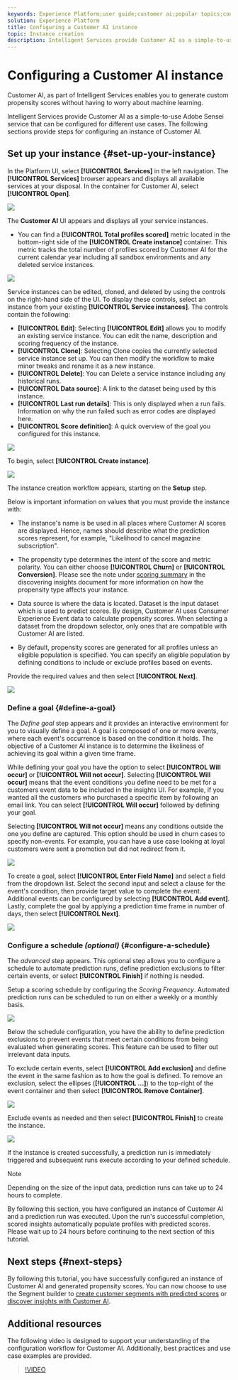 ```yaml
---
keywords: Experience Platform;user guide;customer ai;popular topics;configure instance;create instance;
solution: Experience Platform
title: Configuring a Customer AI instance
topic: Instance creation
description: Intelligent Services provide Customer AI as a simple-to-use Adobe Sensei service that can be configured for different use cases. The following sections provide steps for configuring an instance of Customer AI.
---
```


# Configuring a Customer AI instance

Customer AI, as part of Intelligent Services enables you to generate custom propensity scores without having to worry about machine learning.

Intelligent Services provide Customer AI as a simple-to-use Adobe Sensei service that can be configured for different use cases. The following sections provide steps for configuring an instance of Customer AI.

## Set up your instance {#set-up-your-instance}

In the Platform UI, select **[!UICONTROL Services]** in the left navigation. The **[!UICONTROL Services]** browser appears and displays all available services at your disposal. In the container for Customer AI, select **[!UICONTROL Open]**.

![](../images/user-guide/navigate-to-service.png)

The **Customer AI** UI appears and displays all your service instances.

- You can find a **[!UICONTROL Total profiles scored]** metric located in the bottom-right side of the **[!UICONTROL Create instance]** container. This metric tracks the total number of profiles scored by Customer AI for the current calendar year including all sandbox environments and any deleted service instances. 

![](../images/user-guide/total-profiles.png)

Service instances can be edited, cloned, and deleted by using the controls on the right-hand side of the UI. To display these controls, select an instance from your existing **[!UICONTROL Service instances]**. The controls contain the following:

- **[!UICONTROL Edit]**: Selecting **[!UICONTROL Edit]** allows you to modify an existing service instance. You can edit the name, description and scoring frequency of the instance.
- **[!UICONTROL Clone]**: Selecting Clone copies the currently selected service instance set up. You can then modify the workflow to make minor tweaks and rename it as a new instance.
- **[!UICONTROL Delete]**: You can Delete a service instance including any historical runs.
- **[!UICONTROL Data source]**: A link to the dataset being used by this instance.
- **[!UICONTROL Last run details]**: This is only displayed when a run fails. Information on why the run failed such as error codes are displayed here.
- **[!UICONTROL Score definition]**: A quick overview of the goal you configured for this instance.

![](../images/user-guide/service-instance-panel.png)

To begin, select **[!UICONTROL Create instance]**.

![](../images/user-guide/dashboard.png)

The instance creation workflow appears, starting on the **Setup** step.

Below is important information on values that you must provide the instance with:

*   The instance's name is be used in all places where Customer AI scores are displayed. Hence, names should describe what the prediction scores represent, for example, "Likelihood to cancel magazine subscription".

*   The propensity type determines the intent of the score and metric polarity. You can either choose **[!UICONTROL Churn]** or **[!UICONTROL Conversion]**. Please see the note under [scoring summary](./discover-insights.md#scoring-summary) in the discovering insights document for more information on how the propensity type affects your instance.

*   Data source is where the data is located. Dataset is the input dataset which is used to predict scores. By design, Customer AI uses Consumer Experience Event data to calculate propensity scores. When selecting a dataset from the dropdown selector, only ones that are compatible with Customer AI are listed.

*   By default, propensity scores are generated for all profiles unless an eligible population is specified. You can specify an eligible population by defining conditions to include or exclude profiles based on events.

Provide the required values and then select **[!UICONTROL Next]**.

![](../images/user-guide/setup.png)

### Define a goal {#define-a-goal}

The *Define goal* step appears and it provides an interactive environment for you to visually define a goal. A goal is composed of one or more events, where each event's occurrence is based on the condition it holds. The objective of a Customer AI instance is to determine the likeliness of achieving its goal within a given time frame.

While defining your goal you have the option to select **[!UICONTROL Will occur]** or **[!UICONTROL Will not occur]**. Selecting **[!UICONTROL Will occur]** means that the event conditions you define need to be met for a customers event data to be included in the insights UI. For example, if you wanted all the customers who purchased a specific item by following an email link. You can select **[!UICONTROL Will occur]** followed by defining your goal.

Selecting **[!UICONTROL Will not occur]** means any conditions outside the one you define are captured. This option should be used in churn cases to specify non-events. For example, you can have a use case looking at loyal customers were sent a promotion but did not redirect from it.

![](../images/user-guide/occur.png)

To create a goal, select **[!UICONTROL Enter Field Name]** and select a field from the dropdown list. Select the second input and select a clause for the event's condition, then provide target value to complete the event. Additional events can be configured by selecting **[!UICONTROL Add event]**. Lastly, complete the goal by applying a prediction time frame in number of days, then select **[!UICONTROL Next]**.

![](../images/user-guide/goal.png)

### Configure a schedule *(optional)* {#configure-a-schedule}

The *advanced* step appears. This optional step allows you to configure a schedule to automate prediction runs, define prediction exclusions to filter certain events, or select **[!UICONTROL Finish]** if nothing is needed. 

Setup a scoring schedule by configuring the *Scoring Frequency*. Automated prediction runs can be scheduled to run on either a weekly or a monthly basis.

![](../images/user-guide/schedule.png)

Below the schedule configuration, you have the ability to define prediction exclusions to prevent events that meet certain conditions from being evaluated when generating scores. This feature can be used to filter out irrelevant data inputs.

To exclude certain events, select **[!UICONTROL Add exclusion]** and define the event in the same fashion as to how the goal is defined. To remove an exclusion, select the ellipses (**[!UICONTROL ...]**) to the top-right of the event container and then select **[!UICONTROL Remove Container]**.

![](../images/user-guide/exclusion.png)

Exclude events as needed and then select **[!UICONTROL Finish]** to create the instance.

![](../images/user-guide/advanced.png)

If the instance is created successfully, a prediction run is immediately triggered and subsequent runs execute according to your defined schedule.

>[!NOTE]
>
>Depending on the size of the input data, prediction runs can take up to 24 hours to complete.

By following this section, you have configured an instance of Customer AI and a prediction run was executed. Upon the run's successful completion, scored insights automatically populate profiles with predicted scores. Please wait up to 24 hours before continuing to the next section of this tutorial.

## Next steps {#next-steps}

By following this tutorial, you have successfully configured an instance of Customer AI and generated propensity scores. You can now choose to use the Segment builder to [create customer segments with predicted scores](./create-segment.md) or [discover insights with Customer AI](./discover-insights.md).

## Additional resources

The following video is designed to support your understanding of the configuration workflow for Customer AI. Additionally, best practices and use case examples are provided.

>[!VIDEO](https://video.tv.adobe.com/v/32665?learn=on&quality=12)


